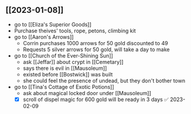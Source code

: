 ## [[2023-01-08]]
- go to [[Eliza's Superior Goods]]
- Purchase theives' tools, rope, petons, climbing kit
- go to [[Aaron's Arrows]]
	- Corrin purchases 1000 arrows for 50 gold discounted to 49
	- Requests 5 silver arrows for 50 gold, will take a day to make
- go to [[Church of the Ever-Shining Sun]]
	- ask [[Jeffar]] about crypt in [[Cemetary]]
	- says there is evil in [[Mausoleum]]
	- existed before [[Bostwick]] was built
	- she could feel the presence of undead, but they don't bother town
- go to [[Tina's Cottage of Exotic Potions]]
	- ask about magical locked door under [[Mausoleum]]
	- [x] scroll of dispel magic for 600 gold will be ready in 3 days ✅ 2023-02-09
